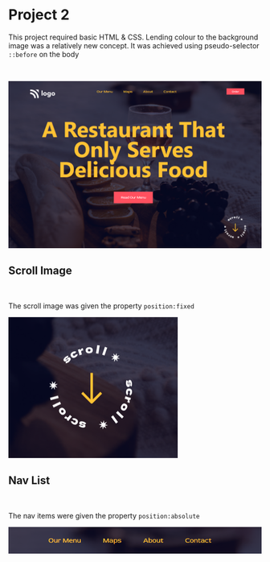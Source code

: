# Project 2

This project required basic HTML & CSS. Lending colour to the background image was a relatively new concept. It was achieved using pseudo-selector `::before` on the body

<br>

![Site View](./restaurant_site_img.png)
<br>

## Scroll Image
<br>

The scroll image was given the property `position:fixed`

![Scroll Button Image](./Screenshot%202022-09-03%20120232.png)

## Nav List
<br>

The nav items were given the property `position:absolute`

![Nav Links](./Screenshot%202022-09-03%20120314.png)
